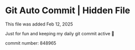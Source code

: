 # Git Auto Commit | Hidden File

This file was added Feb 12, 2025

Just for fun and keeping my daily git commit active 🤪

commit number: 848965
